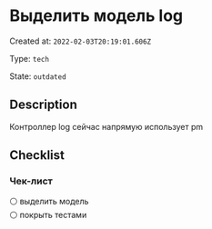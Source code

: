 # Выделить модель log

Created at: `2022-02-03T20:19:01.606Z`

Type: `tech`

State: `outdated`

## Description
Контроллер log сейчас напрямую использует pm

## Checklist
### Чек-лист
⚪ выделить модель\
⚪ покрыть тестами
